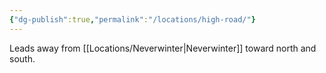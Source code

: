 ```yaml
---
{"dg-publish":true,"permalink":"/locations/high-road/"}
---
```


Leads away from [[Locations/Neverwinter\|Neverwinter]] toward north and south.
